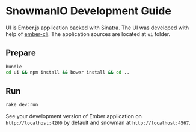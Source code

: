 # SnowmanIO Development Guide

UI is Ember.js application backed with Sinatra. The UI was developed with help of
[ember-cli](http://www.ember-cli.com/). The application sources are located at `ui` folder.

## Prepare

``` bash
bundle
cd ui && npm install && bower install && cd ..
```

## Run

``` bash
rake dev:run
```

See your development version of Ember application on `http://localhost:4200` by default and
snowman at `http://localhost:4567`.
